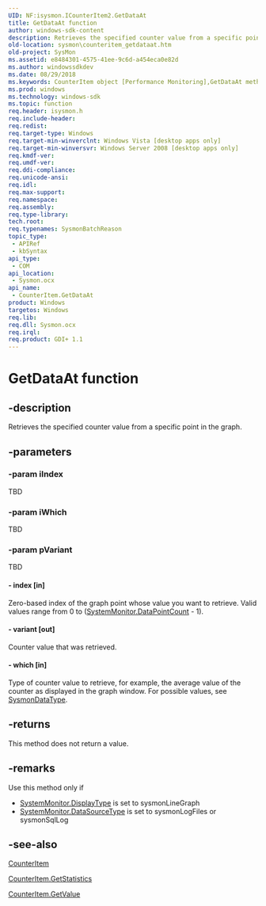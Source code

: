 ```yaml
---
UID: NF:isysmon.ICounterItem2.GetDataAt
title: GetDataAt function
author: windows-sdk-content
description: Retrieves the specified counter value from a specific point in the graph.
old-location: sysmon\counteritem_getdataat.htm
old-project: SysMon
ms.assetid: e8484301-4575-41ee-9c6d-a454eca0e82d
ms.author: windowssdkdev
ms.date: 08/29/2018
ms.keywords: CounterItem object [Performance Monitoring],GetDataAt method, CounterItem object [SysMon],GetDataAt method, CounterItem.GetDataAt, GetDataAt, GetDataAt method [Performance Monitoring], GetDataAt method [Performance Monitoring],CounterItem object, GetDataAt method [SysMon], GetDataAt method [SysMon],CounterItem object, base.counteritem_getdataat, sysmon.counteritem_getdataat
ms.prod: windows
ms.technology: windows-sdk
ms.topic: function
req.header: isysmon.h
req.include-header: 
req.redist: 
req.target-type: Windows
req.target-min-winverclnt: Windows Vista [desktop apps only]
req.target-min-winversvr: Windows Server 2008 [desktop apps only]
req.kmdf-ver: 
req.umdf-ver: 
req.ddi-compliance: 
req.unicode-ansi: 
req.idl: 
req.max-support: 
req.namespace: 
req.assembly: 
req.type-library: 
tech.root: 
req.typenames: SysmonBatchReason
topic_type:
 - APIRef
 - kbSyntax
api_type:
 - COM
api_location:
 - Sysmon.ocx
api_name:
 - CounterItem.GetDataAt
product: Windows
targetos: Windows
req.lib: 
req.dll: Sysmon.ocx
req.irql: 
req.product: GDI+ 1.1
---
```


# GetDataAt function


## -description


Retrieves the specified counter value from a specific point in the graph.


## -parameters




### -param iIndex

TBD


### -param iWhich

TBD


### -param pVariant

TBD




#### - index [in]

Zero-based index of the graph point whose value you want to retrieve. Valid values range from 0 to (<a href="https://msdn.microsoft.com/bc1a86c2-635b-4e93-ac96-e7be4b1d375a">SystemMonitor.DataPointCount</a> - 1).


#### - variant [out]

Counter value that was retrieved.


#### - which [in]

Type of counter value to retrieve, for example, the average value of the counter as displayed in the graph window. For possible values, see <a href="https://msdn.microsoft.com/5855fffc-1113-4047-b55a-601e45a08a5e">SysmonDataType</a>. 


## -returns



This method does not return a value.




## -remarks



Use this method only if

<ul>
<li>
<a href="https://msdn.microsoft.com/a04545b1-920e-4fb3-909b-dc47e1374629">SystemMonitor.DisplayType</a> is set to sysmonLineGraph</li>
<li>
<a href="https://msdn.microsoft.com/53c1e9bc-dafd-445c-8d82-13a74f6c488a">SystemMonitor.DataSourceType</a> is set to sysmonLogFiles or sysmonSqlLog</li>
</ul>



## -see-also




<a href="https://msdn.microsoft.com/76b69395-efd8-4321-b7ed-63daa46e2636">CounterItem</a>



<a href="https://msdn.microsoft.com/fb55d68b-1dbe-48b1-88c8-51f33048ec24">CounterItem.GetStatistics</a>



<a href="https://msdn.microsoft.com/cf50d878-a119-42b0-bc59-b0e37ed15321">CounterItem.GetValue</a>
 

 

